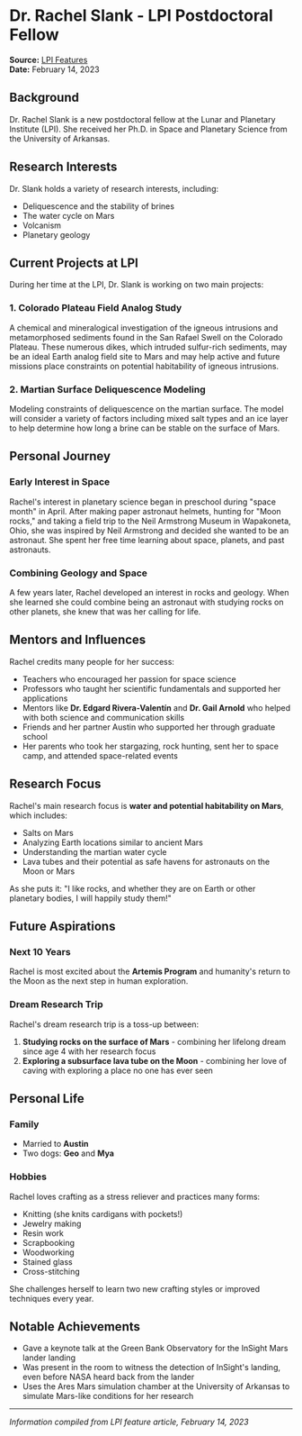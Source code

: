 # Dr. Rachel Slank - LPI Postdoctoral Fellow

**Source:** [LPI Features](https://www.lpi.usra.edu/features/2023/021423/slank/)  
**Date:** February 14, 2023

## Background

Dr. Rachel Slank is a new postdoctoral fellow at the Lunar and Planetary Institute (LPI). She received her Ph.D. in Space and Planetary Science from the University of Arkansas.

## Research Interests

Dr. Slank holds a variety of research interests, including:
- Deliquescence and the stability of brines
- The water cycle on Mars
- Volcanism
- Planetary geology

## Current Projects at LPI

During her time at the LPI, Dr. Slank is working on two main projects:

### 1. Colorado Plateau Field Analog Study
A chemical and mineralogical investigation of the igneous intrusions and metamorphosed sediments found in the San Rafael Swell on the Colorado Plateau. These numerous dikes, which intruded sulfur-rich sediments, may be an ideal Earth analog field site to Mars and may help active and future missions place constraints on potential habitability of igneous intrusions.

### 2. Martian Surface Deliquescence Modeling
Modeling constraints of deliquescence on the martian surface. The model will consider a variety of factors including mixed salt types and an ice layer to help determine how long a brine can be stable on the surface of Mars.

## Personal Journey

### Early Interest in Space
Rachel's interest in planetary science began in preschool during "space month" in April. After making paper astronaut helmets, hunting for "Moon rocks," and taking a field trip to the Neil Armstrong Museum in Wapakoneta, Ohio, she was inspired by Neil Armstrong and decided she wanted to be an astronaut. She spent her free time learning about space, planets, and past astronauts.

### Combining Geology and Space
A few years later, Rachel developed an interest in rocks and geology. When she learned she could combine being an astronaut with studying rocks on other planets, she knew that was her calling for life.

## Mentors and Influences

Rachel credits many people for her success:
- Teachers who encouraged her passion for space science
- Professors who taught her scientific fundamentals and supported her applications
- Mentors like **Dr. Edgard Rivera-Valentín** and **Dr. Gail Arnold** who helped with both science and communication skills
- Friends and her partner Austin who supported her through graduate school
- Her parents who took her stargazing, rock hunting, sent her to space camp, and attended space-related events

## Research Focus

Rachel's main research focus is **water and potential habitability on Mars**, which includes:
- Salts on Mars
- Analyzing Earth locations similar to ancient Mars
- Understanding the martian water cycle
- Lava tubes and their potential as safe havens for astronauts on the Moon or Mars

As she puts it: "I like rocks, and whether they are on Earth or other planetary bodies, I will happily study them!"

## Future Aspirations

### Next 10 Years
Rachel is most excited about the **Artemis Program** and humanity's return to the Moon as the next step in human exploration.

### Dream Research Trip
Rachel's dream research trip is a toss-up between:
1. **Studying rocks on the surface of Mars** - combining her lifelong dream since age 4 with her research focus
2. **Exploring a subsurface lava tube on the Moon** - combining her love of caving with exploring a place no one has ever seen

## Personal Life

### Family
- Married to **Austin**
- Two dogs: **Geo** and **Mya**

### Hobbies
Rachel loves crafting as a stress reliever and practices many forms:
- Knitting (she knits cardigans with pockets!)
- Jewelry making
- Resin work
- Scrapbooking
- Woodworking
- Stained glass
- Cross-stitching

She challenges herself to learn two new crafting styles or improved techniques every year.

## Notable Achievements

- Gave a keynote talk at the Green Bank Observatory for the InSight Mars lander landing
- Was present in the room to witness the detection of InSight's landing, even before NASA heard back from the lander
- Uses the Ares Mars simulation chamber at the University of Arkansas to simulate Mars-like conditions for her research

---

*Information compiled from LPI feature article, February 14, 2023*